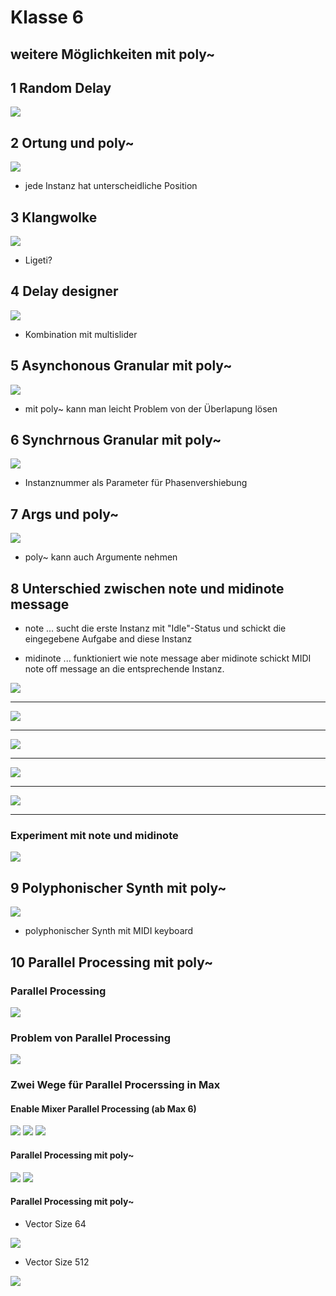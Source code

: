 # Klasse 6



## weitere Möglichkeiten mit poly~ 

## 1 Random Delay

![](K6/p1.png)


## 2 Ortung und poly~
![](K6/p2.png)

- jede Instanz hat unterscheidliche Position

## 3 Klangwolke
![](K6/p3.png)

- Ligeti?

## 4 Delay designer
![](K6/p4.png)

- Kombination mit multislider

## 5 Asynchonous Granular mit poly~
![](K6/p5.png)

- mit poly~ kann man leicht Problem von der Überlapung lösen

## 6 Synchrnous Granular mit poly~
![](K6/p6.png)

- Instanznummer als Parameter für Phasenvershiebung

## 7 Args und poly~
![](K6/p7.png)

- poly~ kann auch Argumente nehmen

## 8 Unterschied zwischen note und midinote message

- note ... sucht die erste Instanz mit "Idle"-Status und schickt die eingegebene Aufgabe and diese Instanz

- midinote ... funktioniert wie note message aber midinote schickt MIDI note off message an die entsprechende Instanz.

![](K6/midi.png)

---
![](K6/midinote1.png)

--- 

![](K6/midinote2.png)

---
![](K6/midinote3.png)

---

![](K6/midinote4.png)


---

### Experiment mit note und midinote

![](K6/midiexp.png)

## 9 Polyphonischer Synth mit poly~
![](K6/p8.png)

- polyphonischer Synth mit MIDI keyboard


## 10 Parallel Processing mit poly~

### Parallel Processing
![](K6/pp.png)

### Problem von Parallel Processing

![](K6/ppp.png)

### Zwei Wege für Parallel Procerssing in Max

#### Enable Mixer Parallel Processing (ab Max 6)
![](K6/mp.png)
![](K6/mp1.png)
![](K6/mp2.png)

#### Parallel Processing mit poly~ 

![](K6/poly_nopp.png)
![](K6/poly_pp.png)

#### Parallel Processing mit poly~ 

- Vector Size 64

![](K6/vector_64.png)

- Vector Size 512

![](K6/vector_512.png)



	    